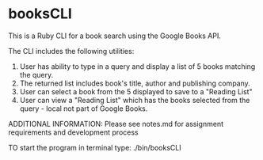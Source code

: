 # booksCLI

This is a Ruby CLI for a book search using the Google Books API.

The CLI includes the following utilities:

1. User has ability to type in a query and display a list of 5 books matching the query.
2. The returned list includes book's title, author and publishing company.
3. User can select a book from the 5 displayed to save to a "Reading List"
4. User can view a "Reading List" which has the books selected from the query - local not part of Google Books.

ADDITIONAL INFORMATION:
Please see notes.md for assignment requirements and development process

TO start the program in terminal type:  ./bin/booksCLI 